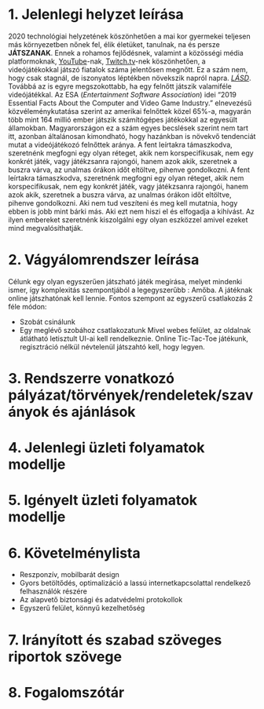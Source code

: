# 1. Jelenlegi helyzet leírása
2020 technológiai helyzetének köszönhetően a
mai kor gyermekei teljesen más környezetben nőnek fel,
élik életüket, tanulnak, na és persze **JÁTSZANAK**. Ennek a
rohamos fejlődésnek, valamint a közösségi média platformoknak,
[YouTube](https://youtube.com)-nak,
[Twitch.tv](https://www.twitch.tv)-nek köszönhetően, a videójátékokkal
játszó fiatalok száma jelentősen megnőtt. Ez a szám nem, hogy csak stagnál,
de iszonyatos léptékben növekszik napról napra.
[*LÁSD*](https://www.npd.com/wps/portal/npd/us/news/press-releases/2019/according-to-the-npd-group--73-percent-of-u-s--consumers-play-video-games/).
Továbbá az is egyre megszokottabb, ha egy felnőtt játszik
valamiféle videójátékkal. Az ESA (*Entertainment Software Association*) idei
“2019 Essential Facts About the Computer and Video Game Industry.” elnevezésű
közvéleménykutatása szerint az amerikai felnőttek közel 65%-a, magyarán több mint 164 millió
ember játszik számítógépes játékokkal az egyesült államokban.
Magyarországon ez a szám egyes becslések szerint nem tart itt, azonban általánosan
kimondható, hogy hazánkban is növekvő tendenciát mutat a videójátékozó
felnőttek aránya. A fent leírtakra támaszkodva, szeretnénk megfogni egy olyan réteget, akik nem
korspecifikusak, nem egy konkrét játék, vagy játékzsanra rajongói, hanem azok
akik, szeretnek a buszra várva, az unalmas órákon időt eltöltve, pihenve
gondolkozni.
A fent leírtakra támaszkodva, szeretnénk megfogni egy olyan réteget, akik nem
korspecifikusak, nem egy konkrét játék, vagy játékzsanra rajongói, hanem azok
akik, szeretnek a buszra várva, az unalmas órákon időt eltöltve, pihenve
gondolkozni. Aki nem tud veszíteni és meg kell mutatnia, hogy ebben is jobb
mint bárki más. Aki ezt nem hiszi el és elfogadja a kihívást. Az ilyen
embereket szeretnénk kiszolgálni egy olyan eszközzel amivel ezeket mind
megvalósíthatják. 
# 2. Vágyálomrendszer leírása
Célunk egy olyan egyszerűen játszható játék megírása, melyet mindenki ismer,
így komplexitás szempontjából a legegyszerűbb : Amőba. A játéknak online
játszhatónak kell lennie. Fontos szempont az egyszerű csatlakozás 2 féle módon:
- Szobát csinálunk
- Egy meglévő szobához csatlakozatunk
Mivel webes felület, az oldalnak átlátható letisztult UI-ai kell rendelkeznie.
Online Tic-Tac-Toe játékunk, regisztráció nélkül névtelenül játszahtó kell,
hogy legyen.
# 3. Rendszerre vonatkozó pályázat/törvények/rendeletek/szaványok és ajánlások
# 4. Jelenlegi üzleti folyamatok modellje
# 5. Igényelt üzleti folyamatok modellje
# 6. Követelménylista
- Reszponzív, mobilbarát design
- Gyors betöltődés, optimalizáció a lassú internetkapcsolattal rendelkező felhasználók részére
- Az alapvető biztonsági és adatvédelmi protokollok
- Egyszerű felület, könnyű kezelhetőség
# 7. Irányított és szabad szöveges riportok szövege
# 8. Fogalomszótár

